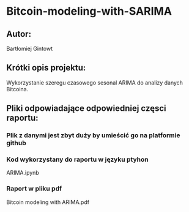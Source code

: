 # Bitcoin-modeling-with-SARIMA

## Autor:
  Bartłomiej Gintowt
  
## Krótki opis projektu:
  Wykorzystanie szeregu czasowego sesonal ARIMA do analizy danych Bitcoina.
  
## Pliki odpowiadające odpowiedniej częsci raportu:

### Plik z danymi jest zbyt duży by umieścić go na platformie github

### Kod wykorzystany do raportu w języku ptyhon
  ARIMA.ipynb
 
### Raport w pliku pdf
  Bitcoin modeling with ARIMA.pdf
